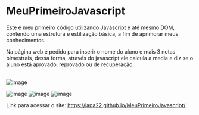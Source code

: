 # MeuPrimeiroJavascript
Este é meu primeiro código utilizando Javascript e até mesmo DOM, contendo uma estrutura e estilização básica, a fim de aprimorar meus conhecimentos.

Na página web é pedido para inserir o nome do aluno e mais 3 notas bimestrais, dessa forma, através do javascript ele calcula a media e diz se o aluno está aprovado, reprovado ou de recuperação.
<br><br>

![image](https://github.com/lapa22/MeuPrimeiroJavascript/assets/141652519/ddb6dbad-41cf-44bc-88bc-981f1f2b9694)

![image](https://github.com/lapa22/MeuPrimeiroJavascript/assets/141652519/59e70e74-d583-4cfd-b7f0-6fc08fd08e75)    ![image](https://github.com/lapa22/MeuPrimeiroJavascript/assets/141652519/68bedfb5-3b35-40bd-80ca-f8f9dec3222f)    ![image](https://github.com/lapa22/MeuPrimeiroJavascript/assets/141652519/3933c6fa-a978-4661-b127-476d22bf4715)


Link para acessar o site: https://lapa22.github.io/MeuPrimeiroJavascript/
